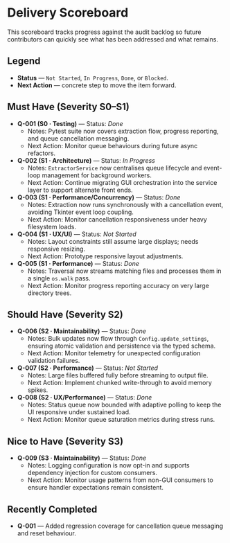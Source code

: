 # Delivery Scoreboard

This scoreboard tracks progress against the audit backlog so future contributors
can quickly see what has been addressed and what remains.

## Legend
- **Status** — `Not Started`, `In Progress`, `Done`, or `Blocked`.
- **Next Action** — concrete step to move the item forward.

## Must Have (Severity S0–S1)
- **Q-001 (S0 · Testing)** — Status: *Done*
  - Notes: Pytest suite now covers extraction flow, progress reporting, and queue cancellation messaging.
  - Next Action: Monitor queue behaviours during future async refactors.
- **Q-002 (S1 · Architecture)** — Status: *In Progress*
  - Notes: `ExtractorService` now centralises queue lifecycle and event-loop management for background workers.
  - Next Action: Continue migrating GUI orchestration into the service layer to support alternate front ends.
- **Q-003 (S1 · Performance/Concurrency)** — Status: *Done*
  - Notes: Extraction now runs synchronously with a cancellation event, avoiding Tkinter event loop coupling.
  - Next Action: Monitor cancellation responsiveness under heavy filesystem loads.
- **Q-004 (S1 · UX/UI)** — Status: *Not Started*
  - Notes: Layout constraints still assume large displays; needs responsive resizing.
  - Next Action: Prototype responsive layout adjustments.
- **Q-005 (S1 · Performance)** — Status: *Done*
  - Notes: Traversal now streams matching files and processes them in a single `os.walk` pass.
  - Next Action: Monitor progress reporting accuracy on very large directory trees.

## Should Have (Severity S2)
- **Q-006 (S2 · Maintainability)** — Status: *Done*
  - Notes: Bulk updates now flow through `Config.update_settings`, ensuring atomic validation and persistence via the typed schema.
  - Next Action: Monitor telemetry for unexpected configuration validation failures.
- **Q-007 (S2 · Performance)** — Status: *Not Started*
  - Notes: Large files buffered fully before streaming to output file.
  - Next Action: Implement chunked write-through to avoid memory spikes.
- **Q-008 (S2 · UX/Performance)** — Status: *Done*
  - Notes: Status queue now bounded with adaptive polling to keep the UI responsive under sustained load.
  - Next Action: Monitor queue saturation metrics during stress runs.

## Nice to Have (Severity S3)
- **Q-009 (S3 · Maintainability)** — Status: *Done*
  - Notes: Logging configuration is now opt-in and supports dependency injection for custom consumers.
  - Next Action: Monitor usage patterns from non-GUI consumers to ensure handler expectations remain consistent.

## Recently Completed
- **Q-001** — Added regression coverage for cancellation queue messaging and reset behaviour.
